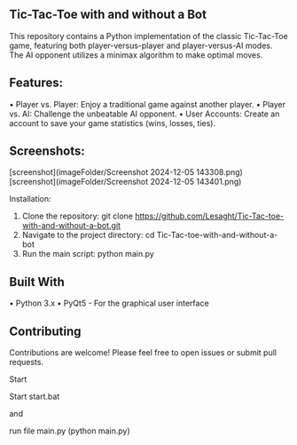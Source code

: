 ## Tic-Tac-Toe with and without a Bot

This repository contains a Python implementation of the classic Tic-Tac-Toe game, featuring both player-versus-player and player-versus-AI modes. The AI opponent utilizes a minimax algorithm to make optimal moves.

## Features:

• Player vs. Player: Enjoy a traditional game against another player.
• Player vs. AI: Challenge the unbeatable AI opponent.
• User Accounts: Create an account to save your game statistics (wins, losses, ties).

## Screenshots:

[screenshot](imageFolder/Screenshot 2024-12-05 143308.png)
[screenshot](imageFolder/Screenshot 2024-12-05 143401.png)


Installation:

1. Clone the repository: git clone https://github.com/Lesaght/Tic-Tac-toe-with-and-without-a-bot.git
2. Navigate to the project directory: cd Tic-Tac-toe-with-and-without-a-bot
3. Run the main script: python main.py


## Built With

• Python 3.x
• PyQt5 - For the graphical user interface


## Contributing

Contributions are welcome! Please feel free to open issues or submit pull requests.


Start

Start start.bat

and

run file main.py (python main.py)
